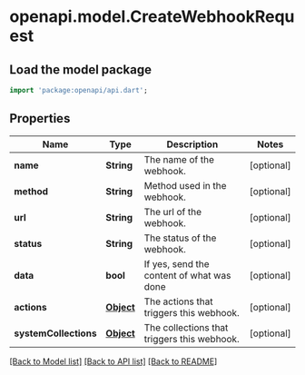 # openapi.model.CreateWebhookRequest

## Load the model package
```dart
import 'package:openapi/api.dart';
```

## Properties
Name | Type | Description | Notes
------------ | ------------- | ------------- | -------------
**name** | **String** | The name of the webhook. | [optional] 
**method** | **String** | Method used in the webhook. | [optional] 
**url** | **String** | The url of the webhook. | [optional] 
**status** | **String** | The status of the webhook. | [optional] 
**data** | **bool** | If yes, send the content of what was done | [optional] 
**actions** | [**Object**](.md) | The actions that triggers this webhook. | [optional] 
**systemCollections** | [**Object**](.md) | The collections that triggers this webhook. | [optional] 

[[Back to Model list]](../README.md#documentation-for-models) [[Back to API list]](../README.md#documentation-for-api-endpoints) [[Back to README]](../README.md)


